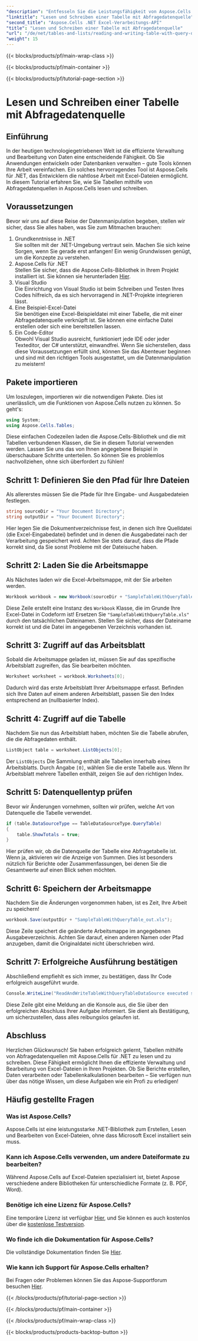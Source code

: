 ```yaml
---
"description": "Entfesseln Sie die Leistungsfähigkeit von Aspose.Cells für .NET. Lernen Sie in dieser detaillierten Schritt-für-Schritt-Anleitung, Tabellen mit Abfragedatenquellen zu lesen und zu schreiben."
"linktitle": "Lesen und Schreiben einer Tabelle mit Abfragedatenquelle"
"second_title": "Aspose.Cells .NET Excel-Verarbeitungs-API"
"title": "Lesen und Schreiben einer Tabelle mit Abfragedatenquelle"
"url": "/de/net/tables-and-lists/reading-and-writing-table-with-query-data-source/"
"weight": 15
---
```


{{< blocks/products/pf/main-wrap-class >}}

{{< blocks/products/pf/main-container >}}

{{< blocks/products/pf/tutorial-page-section >}}

# Lesen und Schreiben einer Tabelle mit Abfragedatenquelle

## Einführung
In der heutigen technologiegetriebenen Welt ist die effiziente Verwaltung und Bearbeitung von Daten eine entscheidende Fähigkeit. Ob Sie Anwendungen entwickeln oder Datenbanken verwalten – gute Tools können Ihre Arbeit vereinfachen. Ein solches hervorragendes Tool ist Aspose.Cells für .NET, das Entwicklern die nahtlose Arbeit mit Excel-Dateien ermöglicht. In diesem Tutorial erfahren Sie, wie Sie Tabellen mithilfe von Abfragedatenquellen in Aspose.Cells lesen und schreiben.
## Voraussetzungen
Bevor wir uns auf diese Reise der Datenmanipulation begeben, stellen wir sicher, dass Sie alles haben, was Sie zum Mitmachen brauchen:
1. Grundkenntnisse in .NET  
   Sie sollten mit der .NET-Umgebung vertraut sein. Machen Sie sich keine Sorgen, wenn Sie gerade erst anfangen! Ein wenig Grundwissen genügt, um die Konzepte zu verstehen.
2. Aspose.Cells für .NET  
   Stellen Sie sicher, dass die Aspose.Cells-Bibliothek in Ihrem Projekt installiert ist. Sie können sie herunterladen [Hier](https://releases.aspose.com/cells/net/).
3. Visual Studio  
   Die Einrichtung von Visual Studio ist beim Schreiben und Testen Ihres Codes hilfreich, da es sich hervorragend in .NET-Projekte integrieren lässt.
4. Eine Beispiel-Excel-Datei  
   Sie benötigen eine Excel-Beispieldatei mit einer Tabelle, die mit einer Abfragedatenquelle verknüpft ist. Sie können eine einfache Datei erstellen oder sich eine bereitstellen lassen.
5. Ein Code-Editor  
   Obwohl Visual Studio ausreicht, funktioniert jede IDE oder jeder Texteditor, der C# unterstützt, einwandfrei.
Wenn Sie sicherstellen, dass diese Voraussetzungen erfüllt sind, können Sie das Abenteuer beginnen und sind mit den richtigen Tools ausgestattet, um die Datenmanipulation zu meistern!
## Pakete importieren
Um loszulegen, importieren wir die notwendigen Pakete. Dies ist unerlässlich, um die Funktionen von Aspose.Cells nutzen zu können. So geht's:
```csharp
using System;
using Aspose.Cells.Tables;
```
Diese einfachen Codezeilen laden die Aspose.Cells-Bibliothek und die mit Tabellen verbundenen Klassen, die Sie in diesem Tutorial verwenden werden.
Lassen Sie uns das von Ihnen angegebene Beispiel in überschaubare Schritte unterteilen. So können Sie es problemlos nachvollziehen, ohne sich überfordert zu fühlen!
## Schritt 1: Definieren Sie den Pfad für Ihre Dateien
Als allererstes müssen Sie die Pfade für Ihre Eingabe- und Ausgabedateien festlegen. 
```csharp
string sourceDir = "Your Document Directory";
string outputDir = "Your Document Directory";
```
Hier legen Sie die Dokumentverzeichnisse fest, in denen sich Ihre Quelldatei (die Excel-Eingabedatei) befindet und in denen die Ausgabedatei nach der Verarbeitung gespeichert wird. Achten Sie stets darauf, dass die Pfade korrekt sind, da Sie sonst Probleme mit der Dateisuche haben.
## Schritt 2: Laden Sie die Arbeitsmappe
Als Nächstes laden wir die Excel-Arbeitsmappe, mit der Sie arbeiten werden.
```csharp
Workbook workbook = new Workbook(sourceDir + "SampleTableWithQueryTable.xls");
```
Diese Zeile erstellt eine Instanz des `Workbook` Klasse, die im Grunde Ihre Excel-Datei in Codeform ist! Ersetzen Sie `"SampleTableWithQueryTable.xls"` durch den tatsächlichen Dateinamen. Stellen Sie sicher, dass der Dateiname korrekt ist und die Datei im angegebenen Verzeichnis vorhanden ist.
## Schritt 3: Zugriff auf das Arbeitsblatt
Sobald die Arbeitsmappe geladen ist, müssen Sie auf das spezifische Arbeitsblatt zugreifen, das Sie bearbeiten möchten.
```csharp
Worksheet worksheet = workbook.Worksheets[0];
```
Dadurch wird das erste Arbeitsblatt Ihrer Arbeitsmappe erfasst. Befinden sich Ihre Daten auf einem anderen Arbeitsblatt, passen Sie den Index entsprechend an (nullbasierter Index).
## Schritt 4: Zugriff auf die Tabelle
Nachdem Sie nun das Arbeitsblatt haben, möchten Sie die Tabelle abrufen, die die Abfragedaten enthält.
```csharp
ListObject table = worksheet.ListObjects[0];
```
Der `ListObjects` Die Sammlung enthält alle Tabellen innerhalb eines Arbeitsblatts. Durch Angabe `[0]`, wählen Sie die erste Tabelle aus. Wenn Ihr Arbeitsblatt mehrere Tabellen enthält, zeigen Sie auf den richtigen Index.
## Schritt 5: Datenquellentyp prüfen
Bevor wir Änderungen vornehmen, sollten wir prüfen, welche Art von Datenquelle die Tabelle verwendet.
```csharp
if (table.DataSourceType == TableDataSourceType.QueryTable)
{
    table.ShowTotals = true;
}
```
Hier prüfen wir, ob die Datenquelle der Tabelle eine Abfragetabelle ist. Wenn ja, aktivieren wir die Anzeige von Summen. Dies ist besonders nützlich für Berichte oder Zusammenfassungen, bei denen Sie die Gesamtwerte auf einen Blick sehen möchten.
## Schritt 6: Speichern der Arbeitsmappe
Nachdem Sie die Änderungen vorgenommen haben, ist es Zeit, Ihre Arbeit zu speichern!
```csharp
workbook.Save(outputDir + "SampleTableWithQueryTable_out.xls");
```
Diese Zeile speichert die geänderte Arbeitsmappe im angegebenen Ausgabeverzeichnis. Achten Sie darauf, einen anderen Namen oder Pfad anzugeben, damit die Originaldatei nicht überschrieben wird.
## Schritt 7: Erfolgreiche Ausführung bestätigen
Abschließend empfiehlt es sich immer, zu bestätigen, dass Ihr Code erfolgreich ausgeführt wurde.
```csharp
Console.WriteLine("ReadAndWriteTableWithQueryTableDataSource executed successfully.");
```
Diese Zeile gibt eine Meldung an die Konsole aus, die Sie über den erfolgreichen Abschluss Ihrer Aufgabe informiert. Sie dient als Bestätigung, um sicherzustellen, dass alles reibungslos gelaufen ist.
## Abschluss
Herzlichen Glückwunsch! Sie haben erfolgreich gelernt, Tabellen mithilfe von Abfragedatenquellen mit Aspose.Cells für .NET zu lesen und zu schreiben. Diese Fähigkeit ermöglicht Ihnen die effiziente Verwaltung und Bearbeitung von Excel-Dateien in Ihren Projekten. Ob Sie Berichte erstellen, Daten verarbeiten oder Tabellenkalkulationen bearbeiten – Sie verfügen nun über das nötige Wissen, um diese Aufgaben wie ein Profi zu erledigen!
## Häufig gestellte Fragen
### Was ist Aspose.Cells?  
Aspose.Cells ist eine leistungsstarke .NET-Bibliothek zum Erstellen, Lesen und Bearbeiten von Excel-Dateien, ohne dass Microsoft Excel installiert sein muss.
### Kann ich Aspose.Cells verwenden, um andere Dateiformate zu bearbeiten?  
Während Aspose.Cells auf Excel-Dateien spezialisiert ist, bietet Aspose verschiedene andere Bibliotheken für unterschiedliche Formate (z. B. PDF, Word).
### Benötige ich eine Lizenz für Aspose.Cells?  
Eine temporäre Lizenz ist verfügbar [Hier](https://purchase.aspose.com/temporary-license/), und Sie können es auch kostenlos über die [kostenlose Testversion](https://releases.aspose.com/).
### Wo finde ich die Dokumentation für Aspose.Cells?  
Die vollständige Dokumentation finden Sie [Hier](https://reference.aspose.com/cells/net/).
### Wie kann ich Support für Aspose.Cells erhalten?  
Bei Fragen oder Problemen können Sie das Aspose-Supportforum besuchen [Hier](https://forum.aspose.com/c/cells/9).

{{< /blocks/products/pf/tutorial-page-section >}}

{{< /blocks/products/pf/main-container >}}

{{< /blocks/products/pf/main-wrap-class >}}

{{< blocks/products/products-backtop-button >}}